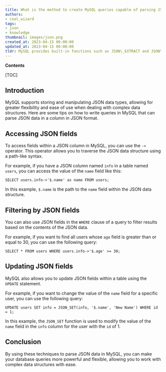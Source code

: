 ```yaml
---
title: What is the method to create MySQL queries capable of parsing JSON data stored in a column?
authors:
- cool_wizard
tags:
- json
- knowledge
thumbnail: images/json.png
created_at: 2023-04-15 00:00:00
updated_at: 2023-04-15 00:00:00
tldr: MySQL provides built-in functions such as JSON\_EXTRACT and JSON\_KEYS to parse JSON data in a column.
---
```


**Contents**

[TOC]

## Introduction
MySQL supports storing and manipulating JSON data types, allowing for greater flexibility and ease of use when dealing with complex data structures. Here are some tips on how to write queries in MySQL that can parse JSON data in a column in JSON format.

## Accessing JSON fields
To access fields within a JSON column in MySQL, you can use the `->` operator. This operator allows you to traverse the JSON data structure using a path-like syntax.

For example, if you have a JSON column named `info` in a table named `users`, you can access the value of the `name` field like this:

```
SELECT users.info->'$.name' as name FROM users;
```

In this example, `$.name` is the path to the `name` field within the JSON data structure.

## Filtering by JSON fields
You can also use JSON fields in the `WHERE` clause of a query to filter results based on the contents of the JSON data.

For example, if you want to find all users whose `age` field is greater than or equal to 30, you can use the following query:

```
SELECT * FROM users WHERE users.info->'$.age' >= 30;
```

## Updating JSON fields
MySQL also allows you to update JSON fields within a table using the `UPDATE` statement.

For example, if you want to change the value of the `name` field for a specific user, you can use the following query:

```
UPDATE users SET info = JSON_SET(info, '$.name', 'New Name') WHERE id = 1;
```

In this example, the `JSON_SET` function is used to modify the value of the `name` field in the `info` column for the user with the `id` of 1.

## Conclusion
By using these techniques to parse JSON data in MySQL, you can make your database queries more powerful and flexible, allowing you to work with complex data structures with ease.
